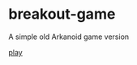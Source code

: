 # breakout-game

A simple old Arkanoid game version

[play](https://lidzkowski.github.io/breakout-game/)
